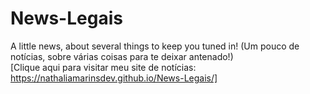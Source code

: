 # News-Legais
A little news, about several things to keep you tuned in! (Um pouco de notícias, sobre várias coisas para te deixar antenado!)  
[Clique aqui para visitar meu site de notícias:   https://nathaliamarinsdev.github.io/News-Legais/]
